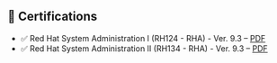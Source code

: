 ## 📜 Certifications

- ✅ Red Hat System Administration I (RH124 - RHA) - Ver. 9.3 – [PDF](./certificates/RedHatSystemAdministrationIRH124-RHA-Ver.9.3_Badge20250519-27-rkve2r.pdf)
- ✅ Red Hat System Administration II (RH134 - RHA) - Ver. 9.3 – [PDF](./certificates/RedHatSystemAdministrationIIRH134-RHA-Ver.9.3_Badge20250519-27-4xq0ej.pdf)
